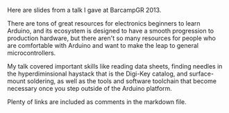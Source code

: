 Here are slides from a talk I gave at BarcampGR 2013.

There are tons of great resources for electronics beginners to learn Arduino, and its ecosystem is designed to have a smooth progression to production hardware, but there aren't so many resources for people who are comfortable with Arduino and want to make the leap to general microcontrollers.

My talk covered important skills like reading data sheets, finding needles in the hyperdiminsional haystack that is the Digi-Key catalog, and surface-mount soldering, as well as the tools and software toolchain that become necessary once you step outside of the Arduino platform.

Plenty of links are included as comments in the markdown file.
